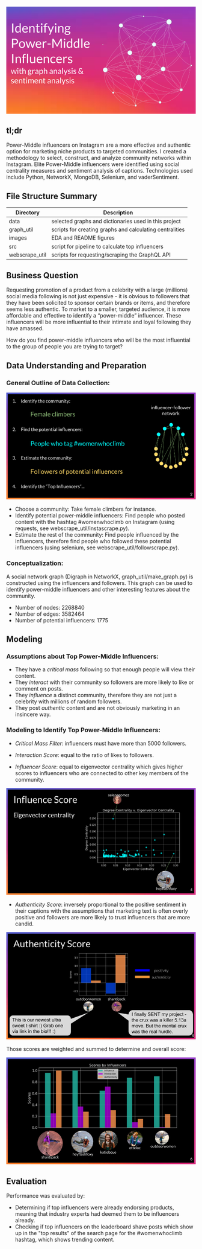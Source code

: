 ![Title](images/Title_woname.png)

## tl;dr
Power-Middle influencers on Instagram are a more effective and authentic option for marketing niche products to targeted communities. I created a methodology to select, construct, and analyze community networks within Instagram. Elite Power-Middle influencers were identified using social centrality measures and sentiment analysis of captions. Technologies used include Python, NetworkX, MongoDB, Selenium, and vaderSentiment.

## File Structure Summary
Directory | Description
------------ | -------------
data | selected graphs and dictionaries used in this project
graph_util | scripts for creating graphs and calculating centralities
images | EDA and README figures
src | script for pipeline to calculate top influencers
webscrape_util | scripts for requesting/scraping the GraphQL API


## Business Question

Requesting promotion of a product from a celebrity with a large (millions) social media following is not just expensive - it is obvious to followers that they have been solicited to sponsor certain brands or items, and therefore seems less authentic. To market to a smaller, targeted audience, it is more affordable and effective to identify a “power-middle” influencer. These influencers will be more influential to their intimate and loyal following they have amassed.

How do you find power-middle influencers who will be the most influential to the group of people you are trying to target?

## Data Understanding and Preparation

### General Outline of Data Collection:

![Data Collection](images/DataCollection.png)

 - Choose a community: Take female climbers for instance.
 - Identify potential power-middle influencers: Find people who posted content with the hashtag #womenwhoclimb on Instagram (using requests, see webscrape_util/instascrape.py).
 - Estimate the rest of the community: Find people influenced by the influencers, therefore find people who followed these potential influencers (using selenium, see webscrape_util/followscrape.py).

### Conceptualization:
A social network graph (Digraph in NetworkX, graph_util/make_graph.py) is constructed using the influencers and followers. This graph can be used to identify power-middle influencers and other interesting features about the community.
* Number of nodes: 2268840
* Number of edges: 3582464
* Number of potential influencers: 1775

## Modeling

### Assumptions about Top Power-Middle Influencers:
- They have a *critical mass* following so that enough people will view their content.
- They *interact* with their community so followers are more likely to like or comment on posts.
- They *influence* a distinct community, therefore they are not just a celebrity with millions of random followers.
- They post *authentic* content and are not obviously marketing in an insincere way.

### Modeling to Identify Top Power-Middle Influencers:
- *Critical Mass Filter*: influencers must have more than 5000 followers.

- *Interaction Score*: equal to the ratio of likes to followers.

- *Influencer Score*: equal to eigenvector centrality which gives higher scores to influencers who are connected to other key members of the community.

![Influence Score](images/InfluenceScore.png)

- *Authenticity Score*: inversely proportional to the positive sentiment in their captions with the assumptions that marketing text is often overly positive and followers are more likely to trust influencers that are more candid.

![Authenticity Score](images/AuthenticityScore.png)


Those scores are weighted and summed to determine and overall score:

![Overall Score](images/OverallScore.png)

## Evaluation
Performance was evaluated by:
- Determining if top influencers were already endorsing products, meaning that industry experts had deemed them to be influencers already.
- Checking if top influencers on the leaderboard shave posts which show up in the "top results" of the search page for the #womenwhoclimb hashtag, which shows trending content.
